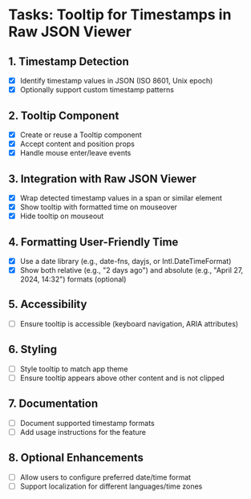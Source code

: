 # Tasks: Tooltip for Timestamps in Raw JSON Viewer

## 1. Timestamp Detection
- [x] Identify timestamp values in JSON (ISO 8601, Unix epoch)
- [x] Optionally support custom timestamp patterns

## 2. Tooltip Component
- [x] Create or reuse a Tooltip component
- [x] Accept content and position props
- [x] Handle mouse enter/leave events

## 3. Integration with Raw JSON Viewer
- [x] Wrap detected timestamp values in a span or similar element
- [x] Show tooltip with formatted time on mouseover
- [x] Hide tooltip on mouseout

## 4. Formatting User-Friendly Time
- [x] Use a date library (e.g., date-fns, dayjs, or Intl.DateTimeFormat)
- [x] Show both relative (e.g., "2 days ago") and absolute (e.g., "April 27, 2024, 14:32") formats (optional)

## 5. Accessibility
- [ ] Ensure tooltip is accessible (keyboard navigation, ARIA attributes)

## 6. Styling
- [ ] Style tooltip to match app theme
- [ ] Ensure tooltip appears above other content and is not clipped

## 7. Documentation
- [ ] Document supported timestamp formats
- [ ] Add usage instructions for the feature

## 8. Optional Enhancements
- [ ] Allow users to configure preferred date/time format
- [ ] Support localization for different languages/time zones 
